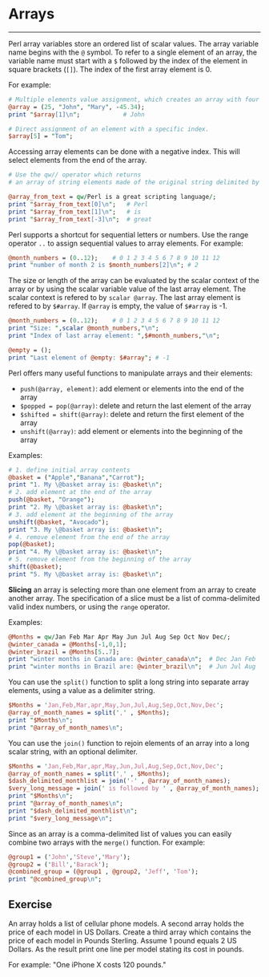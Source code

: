 # Arrays

---

Perl array variables store an ordered list of scalar values. The array variable name begins with the `@` symbol. To refer to a single element of an array, the variable name must start with a `$` followed by the index of the element in square brackets (`[]`). The index of the first array element is 0.

For example:

```perl
# Multiple elements value assignment, which creates an array with four elements, some numeric and some string.
@array = (25, "John", "Mary", -45.34);
print "$array[1]\n";            # John

# Direct assignment of an element with a specific index.
$array[5] = "Tom";
```

Accessing array elements can be done with a negative index. This will select elements from the end of the array.

```perl
# Use the qw// operator which returns 
# an array of string elements made of the original string delimited by whitespace.

@array_from_text = qw/Perl is a great scripting language/;
print "$array_from_text[0]\n";   # Perl
print "$array_from_text[1]\n";   # is
print "$array_from_text[-3]\n";  # great
```

Perl supports a shortcut for sequential letters or numbers. Use the range operator `..` to assign sequential values to array elements. For example:

```perl
@month_numbers = (0..12);    # 0 1 2 3 4 5 6 7 8 9 10 11 12
print "number of month 2 is $month_numbers[2]\n"; # 2
```

The size or length of the array can be evaluated by the scalar context of the array or by using the scalar variable value of the last array element. The scalar context is refered to by `scalar @array`. The last array element is refered to by `$#array`. If `@array` is empty, the value of `$#array` is -1.

```perl
@month_numbers = (0..12);    # 0 1 2 3 4 5 6 7 8 9 10 11 12
print "Size: ",scalar @month_numbers,"\n";
print "Index of last array element: ",$#month_numbers,"\n";

@empty = ();
print "Last element of @empty: $#array"; # -1
```

Perl offers many useful functions to manipulate arrays and their elements:

-   `push(@array, element)`: add element or elements into the end of the array
-   `$popped = pop(@array)`: delete and return the last element of the array
-   `$shifted = shift(@array)`: delete and return the first element of the array
-   `unshift(@array)`: add element or elements into the beginning of the array

Examples:

```perl
# 1. define initial array contents
@basket = ("Apple","Banana","Carrot");
print "1. My \@basket array is: @basket\n";
# 2. add element at the end of the array
push(@basket, "Orange");
print "2. My \@basket array is: @basket\n";
# 3. add element at the beginning of the array
unshift(@basket, "Avocado");
print "3. My \@basket array is: @basket\n";
# 4. remove element from the end of the array
pop(@basket);
print "4. My \@basket array is: @basket\n";
# 5. remove element from the beginning of the array
shift(@basket);
print "5. My \@basket array is: @basket\n";
```

**Slicing** an array is selecting more than one element from an array to create another array. The specification of a slice must be a list of comma-delimited valid index numbers, or using the `range` operator.

Examples:

```perl
@Months = qw/Jan Feb Mar Apr May Jun Jul Aug Sep Oct Nov Dec/;
@winter_canada = @Months[-1,0,1];
@winter_brazil = @Months[5..7];
print "winter months in Canada are: @winter_canada\n";  # Dec Jan Feb
print "winter months in Brazil are: @winter_brazil\n";  # Jun Jul Aug
```

You can use the `split()` function to split a long string into separate array elements, using a value as a delimiter string.

```perl
$Months = 'Jan,Feb,Mar,apr,May,Jun,Jul,Aug,Sep,Oct,Nov,Dec';
@array_of_month_names = split(',' , $Months);
print "$Months\n";
print "@array_of_month_names\n";
```

You can use the `join()` function to rejoin elements of an array into a long scalar string, with an optional delimiter.

```perl
$Months = 'Jan,Feb,Mar,apr,May,Jun,Jul,Aug,Sep,Oct,Nov,Dec';
@array_of_month_names = split(',' , $Months);
$dash_delimited_monthlist = join('-' , @array_of_month_names);
$very_long_message = join(' is followed by ' , @array_of_month_names);
print "$Months\n";
print "@array_of_month_names\n";
print "$dash_delimited_monthlist\n";
print "$very_long_message\n";
```

Since as an array is a comma-delimited list of values you can easily combine two arrays with the `merge()` function. For example:

```perl
@group1 = ('John','Steve','Mary');
@group2 = ('Bill','Barack');
@combined_group = (@group1 , @group2, 'Jeff', 'Tom');
print "@combined_group\n";
```

## Exercise

An array holds a list of cellular phone models. A second array holds the price of each model in US Dollars. Create a third array which contains the price of each model in Pounds Sterling. Assume 1 pound equals 2 US Dollars. As the result print one line per model stating its cost in pounds.

For example: "One iPhone X costs 120 pounds."